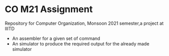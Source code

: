 # CO M21 Assignment
Repository for Computer Organization, Monsoon 2021 semester,a project at IIITD

* An assembler for a given set of command
* An simulator to produce the required output for the already made simulator
